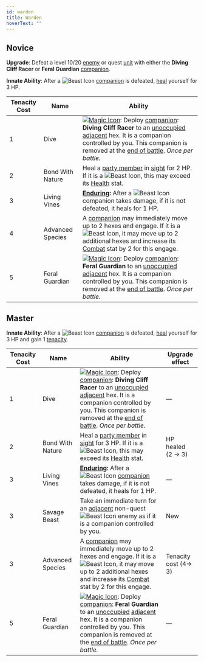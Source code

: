 ```yaml
---
id: warden
title: Warden
hoverText: ""
---
```


## Novice

**Upgrade**: Defeat a level 10/20 [enemy](/docs/glossary/enemy) or quest [unit](/docs/glossary/unit) with either the **Diving Cliff Racer** or **Feral Guardian** [companion](/docs/glossary/companion).

**Innate Ability**: After a <img src="/icons/beast.svg" alt="Beast Icon" class="icon-svg" /> [companion](/docs/glossary/companion) is defeated, [heal](/docs/glossary/healing) yourself for 3 HP.

| Tenacity Cost | Name             | Ability                                                                                                                                                                                                                                                                                                                                                                                                |
| ------------- | ---------------- | ------------------------------------------------------------------------------------------------------------------------------------------------------------------------------------------------------------------------------------------------------------------------------------------------------------------------------------------------------------------------------------------------------ |
| 1             | Dive             | [<img src="/icons/magic.svg" alt="Magic Icon" class="icon-svg" />](/docs/battles/battle-forms/magic): Deploy [companion](/docs/glossary/companion): **Diving Cliff Racer** to an [unoccupied](/docs/glossary/occupied) [adjacent](/docs/glossary/adjacent) hex. It is a companion controlled by you. This companion is removed at the [end of battle](/docs/battles/end-of-battle). _Once per battle._ |
| 2             | Bond With Nature | Heal a [party member](/docs/glossary/party) in [sight](/docs/glossary/sight) for 2 HP. If it is a <img src="/icons/beast.svg" alt="Beast Icon" class="icon-svg" />, this may exceed its [Health](/docs/adventurer/stats/health) stat.                                                                                                                                                                  |
| 3             | Living Vines     | **[Enduring](/docs/glossary/enduring):** After a <img src="/icons/beast.svg" alt="Beast Icon" class="icon-svg" /> companion takes damage, if it is not defeated, it heals for 1 HP.                                                                                                                                                                                                                    |
| 4             | Advanced Species | A [companion](/docs/glossary/companion) may immediately move up to 2 hexes and engage. If it is a <img src="/icons/beast.svg" alt="Beast Icon" class="icon-svg" />, it may move up to 2 additional hexes and increase its [Combat](/docs/adventurer/skill-lines/combat) stat by 2 for this engage.                                                                                                     |
| 5             | Feral Guardian   | [<img src="/icons/magic.svg" alt="Magic Icon" class="icon-svg" />](/docs/battles/battle-forms/magic): Deploy [companion](/docs/glossary/companion): **Feral Guardian** to an [unoccupied](/docs/glossary/occupied) [adjacent](/docs/glossary/adjacent) hex. It is a companion controlled by you. This companion is removed at the [end of battle](/docs/battles/end-of-battle). _Once per battle._     |

## Master

**Innate Ability**: After a <img src="/icons/beast.svg" alt="Beast Icon" class="icon-svg" /> [companion](/docs/glossary/companion) is defeated, [heal](/docs/glossary/healing) yourself for 3 HP and gain 1 [tenacity](/docs/glossary/tenacity).

| Tenacity Cost | Name             | Ability                                                                                                                                                                                                                                                                                                                                                                                                | Upgrade effect        |
| ------------- | ---------------- | ------------------------------------------------------------------------------------------------------------------------------------------------------------------------------------------------------------------------------------------------------------------------------------------------------------------------------------------------------------------------------------------------------ | --------------------- |
| 1             | Dive             | [<img src="/icons/magic.svg" alt="Magic Icon" class="icon-svg" />](/docs/battles/battle-forms/magic): Deploy [companion](/docs/glossary/companion): **Diving Cliff Racer** to an [unoccupied](/docs/glossary/occupied) [adjacent](/docs/glossary/adjacent) hex. It is a companion controlled by you. This companion is removed at the [end of battle](/docs/battles/end-of-battle). _Once per battle._ | —                     |
| 2             | Bond With Nature | Heal a [party member](/docs/glossary/party) in [sight](/docs/glossary/sight) for 3 HP. If it is a <img src="/icons/beast.svg" alt="Beast Icon" class="icon-svg" />, this may exceed its [Health](/docs/adventurer/stats/health) stat.                                                                                                                                                                  | HP healed<br/>(2 → 3) |
| 3             | Living Vines     | **[Enduring](/docs/glossary/enduring):** After a <img src="/icons/beast.svg" alt="Beast Icon" class="icon-svg" /> [companion](/docs/glossary/companion) takes damage, if it is not defeated, it heals for 1 HP.                                                                                                                                                                                        | —                     |
| 3             | Savage Beast     | Take an immediate turn for an [adjacent](/docs/glossary/adjacent) non-quest <img src="/icons/beast.svg" alt="Beast Icon" class="icon-svg" /> enemy as if it is a companion controlled by you.                                                                                                                                                                                                          | New                   |
| 3             | Advanced Species | A [companion](/docs/glossary/companion) may immediately move up to 2 hexes and engage. If it is a <img src="/icons/beast.svg" alt="Beast Icon" class="icon-svg" />, it may move up to 2 additional hexes and increase its [Combat](/docs/adventurer/skill-lines/combat) stat by 2 for this engage.                                                                                                     | Tenacity cost (4→ 3)  |
| 5             | Feral Guardian   | [<img src="/icons/magic.svg" alt="Magic Icon" class="icon-svg" />](/docs/battles/battle-forms/magic): Deploy [companion](/docs/glossary/companion): **Feral Guardian** to an [unoccupied](/docs/glossary/occupied) [adjacent](/docs/glossary/adjacent) hex. It is a companion controlled by you. This companion is removed at the [end of battle](/docs/battles/end-of-battle). _Once per battle._     | —                     |
